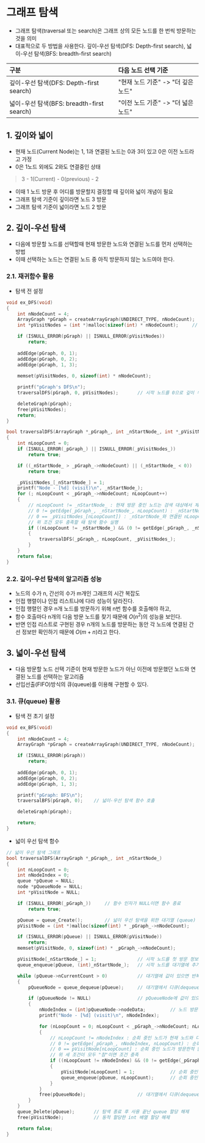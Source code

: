 # 그래프 탐색
- 그래프 탐색(traversal 또는 search)은 그래프 상의 모든 노드를 한 번씩 방문하는 것을 의미
- 대표적으로 두 방법을 사용한다. 깊이-우선 탐색(DFS: Depth-first search), 넓이-우선 탐색(BFS: breadth-first search)

| 구분                                      | 다음 노드 선택 기준               |
| :---------------------------------------- | :-------------------------------- |
| 깊이-우선 탐색(DFS: Depth-first search)   | "현재 노드 기준" -> "더 깊은 노드" |
| 넓이-우선 탐색(BFS: breadth-first search) | "이전 노드 기준" -> "더 넓은 노드" |

## 1. 깊이와 넓이
- 현재 노드(Current Node)는 1, 1과 연결된 노드는 0과 3이 있고 0은 이전 노드라고 가정
- 0은 1노드 외에도 2와도 연결중인 상태
> 3 - 1(Current) - 0(previous) - 2   
- 이때 1 노드 방문 후 어디를 방문할지 결정할 때 깊이와 넓이 개념이 필요
- 그래프 탐색 기준이 깊이라면 노드 3 방문
- 그래프 탐색 기준이 넓이라면 노드 2 방문 

## 2. 깊이-우선 탐색
- 다음에 방문할 노드를 선택할때 현재 방문한 노드와 연결된 노드를 먼저 선택하는 방법
- 이때 선택하는 노드는 연결된 노드 중 아직 방문하지 않는 노드여야 한다.

### 2.1. 재귀함수 활용
- 탐색 전 설정
```C
void ex_DFS(void)
{
    int nNodeCount = 4;
    ArrayGraph *pGraph = createArrayGraph(UNDIRECT_TYPE, nNodeCount);
    int *pVisitNodes = (int *)malloc(sizeof(int) * nNodeCount);     // 노드 방문여부 체크용 배열 변수

    if (ISNULL_ERROR(pGraph) || ISNULL_ERROR(pVisitNodes))
        return;
    
    addEdge(pGraph, 0, 1);
    addEdge(pGraph, 0, 2);
    addEdge(pGraph, 1, 3);
    
    memset(pVisitNodes, 0, sizeof(int) * nNodeCount);

    printf("pGraph's DFS\n");
    traversalDFS(pGraph, 0, pVisitNodes);       // 시작 노드를 0으로 깊이 우선 탐색(재귀함수) 호출(실행)

    deleteGraph(pGraph);
    free(pVisitNodes);
    return;
}
```
```c
bool traversalDFS(ArrayGraph *_pGraph_, int _nStartNode_, int *_pVisitNodes_)
{
    int nLoopCount = 0;
    if (ISNULL_ERROR(_pGraph_) || ISNULL_ERROR(_pVisitNodes_))
        return true;

    if ((_nStartNode_ > _pGraph_->nNodeCount) || (_nStartNode_ < 0))
        return true;

    _pVisitNodes_[_nStartNode_] = 1;
    printf("Node - [%d] (visit)\n", _nStartNode_);
    for (; nLoopCount < _pGraph_->nNodeCount; nLoopCount++)
    {
        // nLoopCount != _nStartNode_ : 현재 방문 중인 노드는 검색 대상에서 제외
        // 0 != getEdge(_pGraph_, _nStartNode_, nLoopCount) : _nStartNode_와 nLoopCount 노드가 연결되었는지 확인
        // 0 == _pVisitNodes_[nLoopCount]) : _nStartNode_와 연결된 nLoopCount 노드가 방문한적 있는 노드인지 확인
        // 위 조건 모두 충족할 때 탐색 함수 실행
        if ((nLoopCount != _nStartNode_) && (0 != getEdge(_pGraph_, _nStartNode_, nLoopCount)) && (0 == _pVisitNodes_[nLoopCount]))
        {
            traversalDFS(_pGraph_, nLoopCount, _pVisitNodes_);
        }
    }
    return false;
}
```
### 2.2. 깊이-우선 탐색의 알고리즘 성능
- 노드의 수가 n, 간선의 수가 m개인 그래프의 시간 복잡도
- 인접 행렬이냐 인접 리스트냐에 다라 성능이 달라진다.
- 인접 행렬인 경우 n개 노드를 방문하기 위해 n번 함수를 호출해야 하고,
- 함수 호출마다 n개의 다음 방문 노드를 찾기 때문에 $O(n^2)$의 성능을 보인다.
- 반면 인접 리스트로 구현된 경우 n개의 노드를 방문하는 동안 각 노드에 연결된 간선 정보만 확인하기 때문에 $O(m+n)$라고 한다.

## 3. 넓이-우선 탐색
- 다음 방문할 노드 선택 기준이 현재 방문한 노드가 아닌 이전에 방문했던 노드와 연결된 노드를 선택하는 알고리즘
- 선입선출(FIFO)방식의 큐(queue)를 이용해 구현할 수 있다.
### 3.1. 큐(queue) 활용
- 탐색 전 초기 설정
```c
void ex_BFS(void)
{
    int nNodeCount = 4;
    ArrayGraph *pGraph = createArrayGraph(UNDIRECT_TYPE, nNodeCount);

    if (ISNULL_ERROR(pGraph))
        return;
    
    addEdge(pGraph, 0, 1);
    addEdge(pGraph, 0, 2);
    addEdge(pGraph, 1, 3);

    printf("pGraph: BFS\n");
    traversalBFS(pGraph, 0);    // 넓이-우선 탐색 함수 호출

    deleteGraph(pGraph);

    return;
}
```
- 넓이 우선 탐색 함수
```c
// 넓이 우선 탐색 그래프
bool traversalDFS(ArrayGraph *_pGraph_, int _nStartNode_)
{
    int nLoopCount = 0;
    int nNodeIndex = 0;
    queue *pQueue = NULL;
    node *pQueueNode = NULL;
    int *pVisitNode = NULL;

    if (ISNULL_ERROR(_pGraph_))     // 함수 인자가 NULL이면 함수 종료
        return true;

    pQueue = queue_Create();        // 넓이 우선 탐색을 위한 대기열 (queue) 생성
    pVisitNode = (int *)malloc(sizeof(int) * _pGraph_->nNodeCount);     // 노드 방문 여부 저장할 int 배열 동적 할당(노드 개수만큼 배열 생성)

    if (ISNULL_ERROR(pQueue) || ISNULL_ERROR(pVisitNode))               // 위 Queue 나 int 배열이 NULL (메모리 할당 실패)이면 함수 종료
        return;
    memset(pVisitNode, 0, sizeof(int) * _pGraph_->nNodeCount);          // int 배열 0으로 초기화

    pVisitNode[_nStartNode_] = 1;               // 시작 노드를 첫 방문 정보로 저장
    queue_enqueue(pQueue, (int)_nStartNode_);   // 시작 노드를 대기열에 추가

    while (pQueue->nCurrentCount > 0)           // 대기열에 값이 있으면 반복
    {
        pQueueNode = queue_dequeue(pQueue);     // 대기열에서 디큐(dequeue), pQueueNode에 저장

        if (pQueueNode != NULL)                 // pQueueNode에 값이 있으면
        {
            nNodeIndex = (int)pQueueNode->nodeData;         // 노드 방문 정보 출력
            printf("Node - [%d] (visit)\n", nNodeIndex);

            for (nLoopCount = 0; nLoopCount < _pGraph_->nNodeCount; nLoopCount++)       // 그래프의 노드 전체를 순회하도록 반복 설정
            {
                // nLoopCount != nNodeIndex : 순회 중인 노드가 현재 노드와 다른 노드이면 "참"
                // 0 != getEdge(_pGraph_, nNodeIndex, nLoopCount) : 순회 중인 노드와 현재 노드가 연결되어있으면 "참"
                // 0 == pVisitNode[nLoopCount] : 순회 중인 노드가 방문한적 없다면 "참"
                // 위 세 조건이 모두 "참"이면 조건 충족
                if ((nLoopCount != nNodeIndex) && (0 != getEdge(_pGraph_, nNodeIndex, nLoopCount)) && (0 == pVisitNode[nLoopCount]))
                {
                    pVisitNode[nLoopCount] = 1;             // 순회 중인 노드 방문 확인
                    queue_enqueue(pQueue, nLoopCount);      // 순회 중인 노드 대기열 추가
                }
            }
            free(pQueueNode);                   // 대기열에서 디큐(dequeue)한 노드 할당 해제
        }
    }
    queue_Delete(pQueue);       // 탐색 종료 후 사용 끝난 queue 할당 해제
    free(pVisitNode);           // 동적 할당한 int 배열 할당 해제

    return false;
}
```